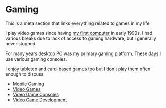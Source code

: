 # Gaming

<head>
  <link rel="me" href="https://mstdn.games/@lukem" />
</head>

This is a meta section that links everything related to games in my life.

I play video games since having [my first computer](../computers/atari-65xe/) in early 1990s. I had various breaks due to lack of access to gaming hardware, but I generally never stopped.

For many years desktop PC was my primary gaming platform. These days I use various gaming consoles.

I enjoy tabletop and card-based games too but I don't play them often enough to discuss.

- [Mobile Gaming](../mobile-gaming)
- [Video Games](../video-games)
- [Video Game Consoles](../video-game-consoles)
- [Video Game Development](../video-game-development)
